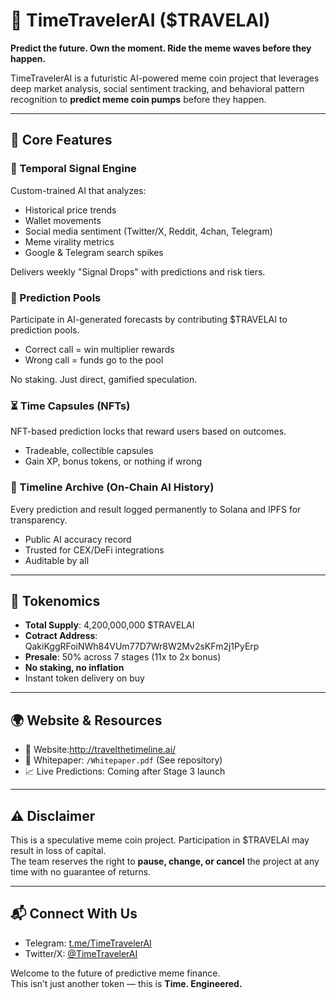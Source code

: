 # 🧭 TimeTravelerAI ($TRAVELAI)

**Predict the future. Own the moment. Ride the meme waves before they happen.**

TimeTravelerAI is a futuristic AI-powered meme coin project that leverages deep market analysis, social sentiment tracking, and behavioral pattern recognition to **predict meme coin pumps** before they happen.

---

## 🚀 Core Features

### 🧠 Temporal Signal Engine
Custom-trained AI that analyzes:
- Historical price trends
- Wallet movements
- Social media sentiment (Twitter/X, Reddit, 4chan, Telegram)
- Meme virality metrics
- Google & Telegram search spikes

Delivers weekly "Signal Drops" with predictions and risk tiers.

### 💸 Prediction Pools
Participate in AI-generated forecasts by contributing $TRAVELAI to prediction pools.
- Correct call = win multiplier rewards
- Wrong call = funds go to the pool

No staking. Just direct, gamified speculation.

### ⏳ Time Capsules (NFTs)
NFT-based prediction locks that reward users based on outcomes.
- Tradeable, collectible capsules
- Gain XP, bonus tokens, or nothing if wrong

### 🧬 Timeline Archive (On-Chain AI History)
Every prediction and result logged permanently to Solana and IPFS for transparency.
- Public AI accuracy record
- Trusted for CEX/DeFi integrations
- Auditable by all

---

## 🧮 Tokenomics

- **Total Supply**: 4,200,000,000 $TRAVELAI
- **Cotract Address**: QakiKggRFoiNWh84VUm77D7Wr8W2Mv2sKFm2j1PyErp
- **Presale**: 50% across 7 stages (11x to 2x bonus)
- **No staking, no inflation**
- Instant token delivery on buy

---

## 🌍 Website & Resources

- 🔗 Website:http://travelthetimeline.ai/ 
- 📖 Whitepaper: `/Whitepaper.pdf` (See repository)
- 📈 Live Predictions: Coming after Stage 3 launch

---

## ⚠️ Disclaimer

This is a speculative meme coin project. Participation in $TRAVELAI may result in loss of capital.  
The team reserves the right to **pause, change, or cancel** the project at any time with no guarantee of returns.

---

## 📬 Connect With Us

- Telegram: [t.me/TimeTravelerAI](https://t.me/travelthetimeline)
- Twitter/X: [@TimeTravelerAI](https://x.com/Tra_vel_AI)

Welcome to the future of predictive meme finance.  
This isn’t just another token — this is **Time. Engineered.**
